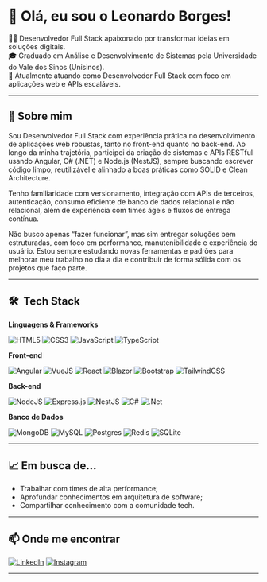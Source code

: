 # 👋 Olá, eu sou o Leonardo Borges!

👨‍💻 Desenvolvedor Full Stack apaixonado por transformar ideias em soluções digitais.  
🎓 Graduado em Análise e Desenvolvimento de Sistemas pela Universidade do Vale dos Sinos (Unisinos).  
💼 Atualmente atuando como Desenvolvedor Full Stack com foco em aplicações web e APIs escaláveis.

---

## 🚀 Sobre mim

Sou Desenvolvedor Full Stack com experiência prática no desenvolvimento de aplicações web robustas, tanto no front-end quanto no back-end. Ao longo da minha trajetória, participei da criação de sistemas e APIs RESTful usando Angular, C# (.NET) e Node.js (NestJS), sempre buscando escrever código limpo, reutilizável e alinhado a boas práticas como SOLID e Clean Architecture.

Tenho familiaridade com versionamento, integração com APIs de terceiros, autenticação, consumo eficiente de banco de dados relacional e não relacional, além de experiência com times ágeis e fluxos de entrega contínua.

Não busco apenas “fazer funcionar”, mas sim entregar soluções bem estruturadas, com foco em performance, manutenibilidade e experiência do usuário. Estou sempre estudando novas ferramentas e padrões para melhorar meu trabalho no dia a dia e contribuir de forma sólida com os projetos que faço parte.

---

## 🛠 &nbsp;Tech Stack

**Linguagens & Frameworks**

![HTML5](https://img.shields.io/badge/html5-%23E34F26.svg?style=for-the-badge&logo=html5&logoColor=white)
![CSS3](https://img.shields.io/badge/css3-%231572B6.svg?style=for-the-badge&logo=css3&logoColor=white)
![JavaScript](https://img.shields.io/badge/javascript-%23323330.svg?style=for-the-badge&logo=javascript&logoColor=%23F7DF1E)
![TypeScript](https://img.shields.io/badge/typescript-%23007ACC.svg?style=for-the-badge&logo=typescript&logoColor=white)

**Front-end**

![Angular](https://img.shields.io/badge/angular-%23DD0031.svg?style=for-the-badge&logo=angular&logoColor=white)
![VueJS](https://img.shields.io/badge/vue.js-%234FC08D.svg?style=for-the-badge&logo=vue.js&logoColor=white)
![React](https://img.shields.io/badge/react-%2320232a.svg?style=for-the-badge&logo=react&logoColor=%2361DAFB)
![Blazor](https://img.shields.io/badge/blazor-%235C2D91.svg?style=for-the-badge&logo=blazor&logoColor=white)
![Bootstrap](https://img.shields.io/badge/bootstrap-%238511FA.svg?style=for-the-badge&logo=bootstrap&logoColor=white)
![TailwindCSS](https://img.shields.io/badge/tailwindcss-%2338B2AC.svg?style=for-the-badge&logo=tailwind-css&logoColor=white)

**Back-end**

![NodeJS](https://img.shields.io/badge/node.js-6DA55F?style=for-the-badge&logo=node.js&logoColor=white)
![Express.js](https://img.shields.io/badge/express.js-%23404d59.svg?style=for-the-badge&logo=express&logoColor=%2361DAFB)
![NestJS](https://img.shields.io/badge/nestjs-%23E0234E.svg?style=for-the-badge&logo=nestjs&logoColor=white)
![C#](https://img.shields.io/badge/c%23-%23239120.svg?style=for-the-badge&logo=csharp&logoColor=white)
![.Net](https://img.shields.io/badge/.NET-5C2D91?style=for-the-badge&logo=.net&logoColor=white)

**Banco de Dados**

![MongoDB](https://img.shields.io/badge/MongoDB-%234ea94b.svg?style=for-the-badge&logo=mongodb&logoColor=white)
![MySQL](https://img.shields.io/badge/mysql-4479A1.svg?style=for-the-badge&logo=mysql&logoColor=white)
![Postgres](https://img.shields.io/badge/postgres-%23316192.svg?style=for-the-badge&logo=postgresql&logoColor=white)
![Redis](https://img.shields.io/badge/redis-%23DD0031.svg?style=for-the-badge&logo=redis&logoColor=white)
![SQLite](https://img.shields.io/badge/sqlite-%2307405e.svg?style=for-the-badge&logo=sqlite&logoColor=white)

---

## 📈 Em busca de...

- Trabalhar com times de alta performance;
- Aprofundar conhecimentos em arquitetura de software;
- Compartilhar conhecimento com a comunidade tech.

---

## 📫 Onde me encontrar

[![LinkedIn](https://img.shields.io/badge/linkedin-%230077B5.svg?style=for-the-badge&logo=linkedin&logoColor=white)](https://linkedin.com/in/lbvargas99)
[![Instagram](https://img.shields.io/badge/Instagram-%23E4405F.svg?style=for-the-badge&logo=Instagram&logoColor=white)](https://instagram.com/lvborges_)

---
